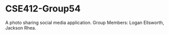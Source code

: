 # CSE412-Group54
 A photo sharing social media application. Group Members: Logan Ellsworth, Jackson Rhea.
